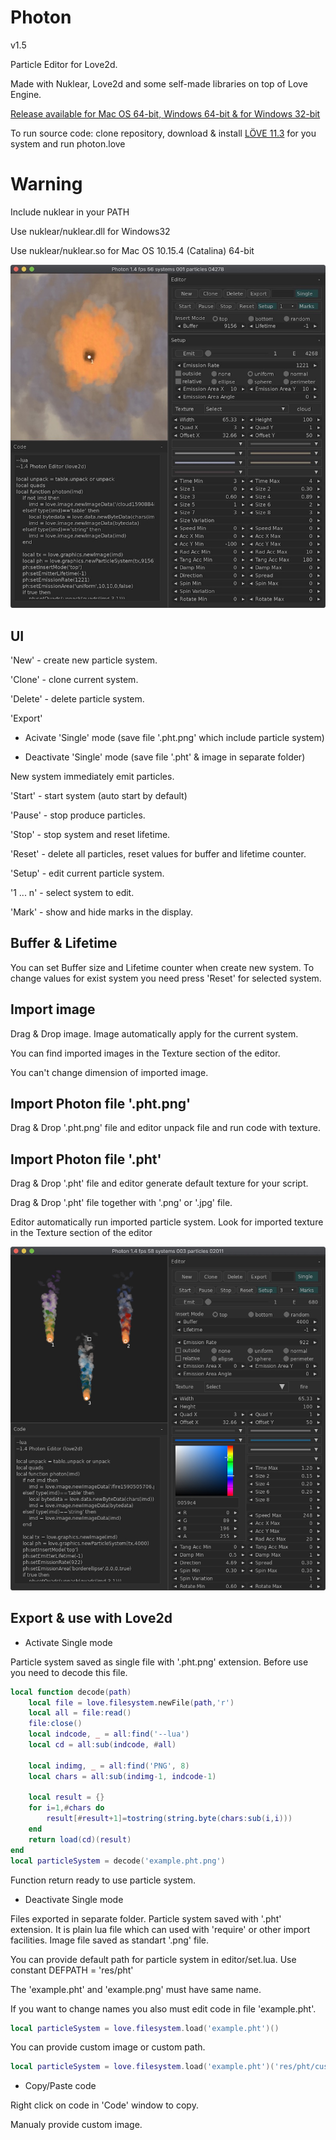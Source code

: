 # Photon

v1.5

Particle Editor for Love2d.

Made with Nuklear, Love2d and some self-made libraries on top of Love Engine.

[Release available for Mac OS 64-bit, Windows 64-bit & for Windows 32-bit](https://github.com/schwarzbox/Photon/releases)

To run source code: clone repository, download & install [LÖVE 11.3](https://love2d.org) for you system and run photon.love

# Warning

Include nuklear in your PATH

Use nuklear/nuklear.dll for Windows32

Use nuklear/nuklear.so for Mac OS 10.15.4 (Catalina) 64-bit

![Screenshot](screenshot/screenshot1.jpg)

## UI

'New' - create new particle system.

'Clone' - clone current system.

'Delete' - delete particle system.

'Export'

- Acivate 'Single' mode (save file '.pht.png' which include particle system)

- Deactivate 'Single' mode (save file '.pht' & image in separate folder)

New system immediately emit particles.

'Start' - start system (auto start by default)

'Pause' - stop produce particles.

'Stop' - stop system and reset lifetime.

'Reset' - delete all particles, reset values for buffer and lifetime counter.

'Setup' - edit current particle system.

'1 ... n' - select system to edit.

'Mark' - show and hide marks in the display.

## Buffer & Lifetime

You can set Buffer size and Lifetime counter when create new system. To change values for exist system you need press 'Reset' for selected system.

## Import image

Drag & Drop image. Image automatically apply for the current system.

You can find imported images in the Texture section of the editor.

You can't change dimension of imported image.

## Import Photon file '.pht.png'

Drag & Drop '.pht.png' file and editor unpack file and run code with texture.

## Import Photon file '.pht'

Drag & Drop '.pht' file and editor generate default texture for your script.

Drag & Drop '.pht' file together with '.png' or '.jpg' file.

Editor automatically run imported particle system. Look for  imported texture in the Texture section of the editor

![Screenshot](screenshot/screenshot2.jpg)

## Export & use with Love2d

- Activate Single mode

Particle system saved as single file with '.pht.png' extension. Before use you need to decode this file.

``` lua
local function decode(path)
    local file = love.filesystem.newFile(path,'r')
    local all = file:read()
    file:close()
    local indcode, _ = all:find('--lua')
    local cd = all:sub(indcode, #all)

    local indimg, _ = all:find('PNG', 8)
    local chars = all:sub(indimg-1, indcode-1)

    local result = {}
    for i=1,#chars do
        result[#result+1]=tostring(string.byte(chars:sub(i,i)))
    end
    return load(cd)(result)
end
local particleSystem = decode('example.pht.png')
```

Function return ready to use particle system.

- Deactivate Single mode

Files exported in separate folder. Particle system saved with '.pht' extension. It is plain lua file which can used with 'require' or other import facilities. Image file saved as standart '.png' file.

You can provide default path for particle system in editor/set.lua.
Use constant DEFPATH = 'res/pht'

The 'example.pht' and 'example.png' must have same name.

If you want to change names you also must edit code in file 'example.pht'.

``` lua
local particleSystem = love.filesystem.load('example.pht')()
```

You can provide custom image or custom path.

``` lua
local particleSystem = love.filesystem.load('example.pht')('res/pht/custom.png')
```

- Copy/Paste code

Right click on code in 'Code' window to copy.

Manualy provide custom image.

